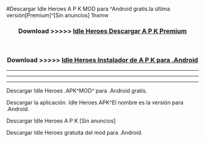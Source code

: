 #Descargar Idle Heroes  A P K MOD para ^Android gratis.la última versión[Premium]^[Sin anuncios] 1hxmw



<div align="center">
<h3>Download >>>>> <a href="https://es-web.web.app/?es= Idle Heroes ">Idle Heroes  Descargar A P K Premium</a></h3><br>

<h3>Download >>>>> <a href="https://es-web.web.app/?es= Idle Heroes ">Idle Heroes  Instalador de A P K para .Android</a></h3>
</div>


----------------------------------------------------------

----------------------------------------------------------

----------------------------------------------------------

Descargar Idle Heroes  .APK^MOD^ para .Android gratis.

Descargar la aplicación. Idle Heroes  APK^El nombre es la versión para .Android.

Descargar Idle Heroes  A P K [Sin anuncios]

Descargar Idle Heroes  gratuita del mod para .Android.